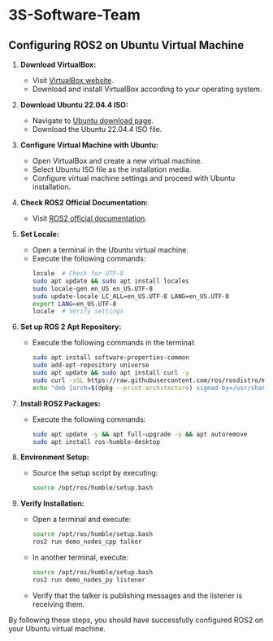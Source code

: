 # 3S-Software-Team

## Configuring ROS2 on Ubuntu Virtual Machine

1. **Download VirtualBox:**
   - Visit [VirtualBox website](https://www.virtualbox.org/).
   - Download and install VirtualBox according to your operating system.

2. **Download Ubuntu 22.04.4 ISO:**
   - Navigate to [Ubuntu download page](https://ubuntu.com/download/desktop).
   - Download the Ubuntu 22.04.4 ISO file.

3. **Configure Virtual Machine with Ubuntu:**
   - Open VirtualBox and create a new virtual machine.
   - Select Ubuntu ISO file as the installation media.
   - Configure virtual machine settings and proceed with Ubuntu installation.

4. **Check ROS2 Official Documentation:**
   - Visit [ROS2 official documentation](https://docs.ros.org/en/humble/index.html).

5. **Set Locale:**
   - Open a terminal in the Ubuntu virtual machine.
   - Execute the following commands:
     ```bash
     locale  # Check for UTF-8
     sudo apt update && sudo apt install locales
     sudo locale-gen en_US en_US.UTF-8
     sudo update-locale LC_ALL=en_US.UTF-8 LANG=en_US.UTF-8
     export LANG=en_US.UTF-8
     locale  # Verify settings
     ```

6. **Set up ROS 2 Apt Repository:**
   - Execute the following commands in the terminal:
     ```bash
     sudo apt install software-properties-common
     sudo add-apt-repository universe
     sudo apt update && sudo apt install curl -y
     sudo curl -sSL https://raw.githubusercontent.com/ros/rosdistro/master/ros.key -o /usr/share/keyrings/ros-archive-keyring.gpg
     echo "deb [arch=$(dpkg --print-architecture) signed-by=/usr/share/keyrings/ros-archive-keyring.gpg] http://packages.ros.org/ros2/ubuntu $(. /etc/os-release && echo $UBUNTU_CODENAME) main" | sudo tee /etc/apt/sources.list.d/ros2.list > /dev/null
     ```

7. **Install ROS2 Packages:**
   - Execute the following commands:
     ```bash
     sudo apt update -y && apt full-upgrade -y && apt autoremove
     sudo apt install ros-humble-desktop
     ```

8. **Environment Setup:**
   - Source the setup script by executing:
     ```bash
     source /opt/ros/humble/setup.bash
     ```

9. **Verify Installation:**
   - Open a terminal and execute:
     ```bash
     source /opt/ros/humble/setup.bash
     ros2 run demo_nodes_cpp talker
     ```
   - In another terminal, execute:
     ```bash
     source /opt/ros/humble/setup.bash
     ros2 run demo_nodes_py listener
     ```
   - Verify that the talker is publishing messages and the listener is receiving them.

By following these steps, you should have successfully configured ROS2 on your Ubuntu virtual machine.
